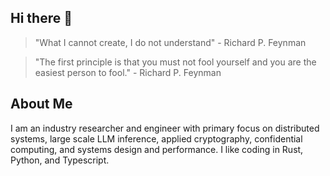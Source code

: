 ## Hi there 👋

> "What I cannot create, I do not understand" - Richard P. Feynman

> "The first principle is that you must not fool yourself and you are the easiest person to fool." - Richard P. Feynman

## About Me

I am an industry researcher and engineer with primary focus on distributed systems, large scale LLM inference, applied cryptography, confidential computing, and systems design and performance. I like coding in Rust, Python, and Typescript.
<!--
**jorgeantonio21/jorgeantonio21** is a ✨ _special_ ✨ repository because its `README.md` (this file) appears on your GitHub profile.

Here are some ideas to get you started:

- 🔭 I’m currently working on ...
- 🌱 I’m currently learning ...
- 👯 I’m looking to collaborate on ...
- 🤔 I’m looking for help with ...
- 💬 Ask me about ...
- 📫 How to reach me: ...
- 😄 Pronouns: ...
- ⚡ Fun fact: ...
-->
